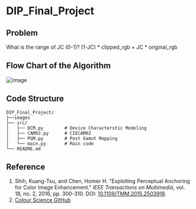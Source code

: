 # DIP_Final_Project
## Problem
What is the range of JC (0-1)?
(1-JC) * clipped_rgb + JC * original_rgb

## Flow Chart of the Algorithm
![image](https://github.com/user-attachments/assets/b159256f-a744-4ba0-99e2-5a826e53228f)

## Code Structure
```
DIP_Final_Project/
├──images             
├── src/
│   ├── DCM.py        # Device Characterstic Modeling
│   ├── CAM02.py      # CIECAM02
│   ├── PGM.py        # Post Gamut Mapping
│   └── main.py       # Main code
└── README.md         
```

## Reference
1. Shih, Kuang-Tsu, and Chen, Homer H. "Exploiting Perceptual Anchoring for Color Image Enhancement." *IEEE Transactions on Multimedia*, vol. 18, no. 2, 2016, pp. 300-310. DOI: [10.1109/TMM.2015.2503918](https://doi.org/10.1109/TMM.2015.2503918).
2. [Colour Science GitHub](https://github.com/colour-science/colour)


